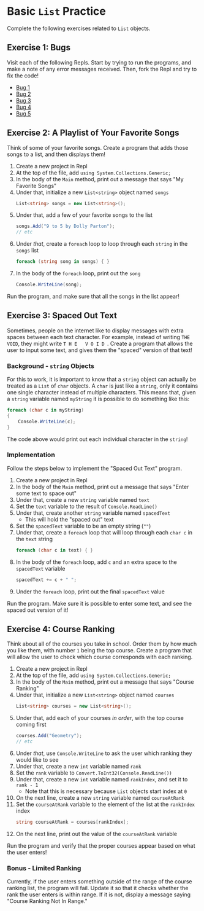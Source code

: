 # Basic `List` Practice
Complete the following exercises related to `List` objects.

## Exercise 1: Bugs
Visit each of the following Repls. Start by trying to run the programs, and make a note of any error messages received. Then, fork the Repl and try to fix the code!

- [Bug 1](https://replit.com/@JosephMaxwell/ListBug1#main.cs)
- [Bug 2](https://replit.com/@JosephMaxwell/ListBug2#main.cs)
- [Bug 3](https://replit.com/@JosephMaxwell/ListBug3#main.cs)
- [Bug 4](https://replit.com/@JosephMaxwell/ListBug4#main.cs)
- [Bug 5](https://replit.com/@JosephMaxwell/ListBug5#main.cs)

## Exercise 2: A Playlist of Your Favorite Songs
Think of some of your favorite songs. Create a program that adds those songs to a list, and then displays them!

1. Create a new project in Repl
1. At the top of the file, add `using System.Collections.Generic;`
1. In the body of the `Main` method, print out a message that says "My Favorite Songs"
1. Under that, initialize a new `List<string>` object named `songs`  
    ```cs
    List<string> songs = new List<string>();
    ```
1. Under that, add a few of your favorite songs to the list  
    ```cs
    songs.Add("9 to 5 by Dolly Parton");
    // etc
    ```
1. Under _that_, create a `foreach` loop to loop through each `string` in the `songs` list  
    ```cs
    foreach (string song in songs) { }
    ```
1. In the body of the `foreach` loop, print out the `song`  
    ```cs
    Console.WriteLine(song);
    ```

Run the program, and make sure that all the songs in the list appear!

## Exercise 3: Spaced Out Text
Sometimes, people on the internet like to display messages with extra spaces between each text character. For example, instead of writing `THE VOID`, they might write `T H E   V O I D `. Create a program that allows the user to input some text, and gives them the "spaced" version of that text!

### Background - `string` Objects
For this to work, it is important to know that a `string` object can actually be treated as a `List` of `char` objects. A `char` is just like a `string`, only it contains one single character instead of multiple characters. This means that, given a `string` variable named `myString` it is possible to do something like this:

```cs
foreach (char c in myString)
{
    Console.WriteLine(c);
}
```

The code above would print out each individual character in the `string`!

### Implementation
Follow the steps below to implement the "Spaced Out Text" program.

1. Create a new project in Repl
2. In the body of the `Main` method, print out a message that says "Enter some text to space out"
3. Under that, create a new `string` variable named `text`
4. Set the `text` variable to the result of `Console.ReadLine()`
5. Under that, create another `string` variable named `spacedText`
    - This will hold the "spaced out" text
6. Set the `spacedText` variable to be an empty string (`""`)
7. Under that, create a `foreach` loop that will loop through each `char c` in the `text` string  
    ```cs
    foreach (char c in text) { }
    ```
8. In the body of the `foreach` loop, add `c` and an extra space to the `spacedText` variable  
    ```cs
    spacedText += c + " ";
    ```
9. Under the `foreach` loop, print out the final `spacedText` value

Run the program. Make sure it is possible to enter some text, and see the spaced out version of it!

## Exercise 4: Course Ranking
Think about all of the courses you take in school. Order them by how much you like them, with number `1` being the top course. Create a program that will allow the user to check which course corresponds with each ranking.

1. Create a new project in Repl
1. At the top of the file, add `using System.Collections.Generic;`
1. In the body of the `Main` method, print out a message that says "Course Ranking"
1. Under that, initialize a new `List<string>` object named `courses`  
    ```cs
    List<string> courses = new List<string>();
    ```
1. Under that, add each of your courses _in order_, with the top course coming first  
    ```cs
    courses.Add("Geometry");
    // etc
    ```
1. Under _that_, use `Console.WriteLine` to ask the user which ranking they would like to see
1. Under that, create a new `int` variable named `rank`
1. Set the `rank` variable to `Convert.ToInt32(Console.ReadLine())`
1. Under that, create a new `int` variable named `rankIndex`, and set it to `rank - 1`
    - Note that this is necessary because `List` objects start index at `0`
1. On the next line, create a new `string` variable named `courseAtRank`
1. Set the `courseAtRank` variable to the element of the list at the `rankIndex` index  
    ```cs
    string courseAtRank = courses[rankIndex];
    ```
1. On the next line, print out the value of the `courseAtRank` variable

Run the program and verify that the proper courses appear based on what the user enters!

### Bonus - Limited Ranking
Currently, if the user enters something outside of the range of the course ranking list, the program will fail. Update it so that it checks whether the rank the user enters is within range. If it is not, display a message saying "Course Ranking Not In Range."
